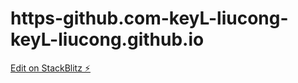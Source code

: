# https-github.com-keyL-liucong-keyL-liucong.github.io

[Edit on StackBlitz ⚡️](https://stackblitz.com/edit/stackblitz-webcontainer-api-starter-zbuhjb)